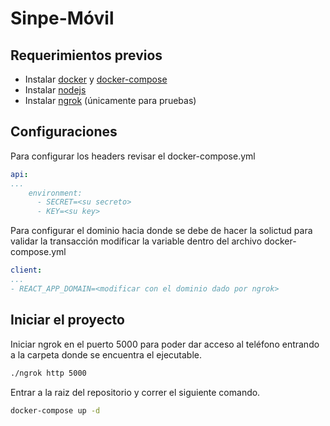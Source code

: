 # Sinpe-Móvil

## Requerimientos previos

- Instalar [docker](https://docs.docker.com/engine/install/ubuntu/) y [docker-compose](https://docs.docker.com/compose/install/)
- Instalar [nodejs](https://nodejs.org/es/download/)
- Instalar [ngrok](https://ngrok.com/) (únicamente para pruebas)



## Configuraciones

Para configurar los headers revisar el docker-compose.yml

```yaml
api:
...
    environment:
      - SECRET=<su secreto>
      - KEY=<su key>

```

Para configurar el dominio hacia donde se debe de hacer la solictud para validar la transacción modificar la variable dentro del archivo docker-compose.yml

```yaml
client:
...
- REACT_APP_DOMAIN=<modificar con el dominio dado por ngrok>

```

## Iniciar el proyecto

Iniciar ngrok en el puerto 5000 para poder dar acceso al teléfono entrando a la carpeta donde se encuentra el ejecutable.

```bash
./ngrok http 5000
```

Entrar a la raiz del repositorio y correr el siguiente comando.

```bash
docker-compose up -d
```

